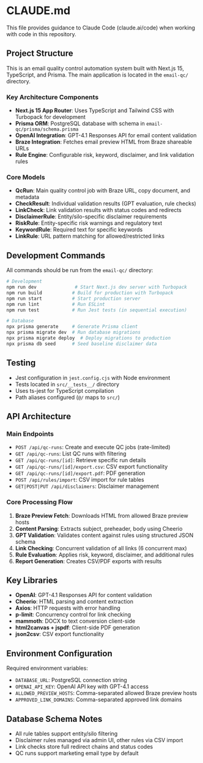 # CLAUDE.md

This file provides guidance to Claude Code (claude.ai/code) when working with code in this repository.

## Project Structure

This is an email quality control automation system built with Next.js 15, TypeScript, and Prisma. The main application is located in the `email-qc/` directory.

### Key Architecture Components

- **Next.js 15 App Router**: Uses TypeScript and Tailwind CSS with Turbopack for development
- **Prisma ORM**: PostgreSQL database with schema in `email-qc/prisma/schema.prisma`
- **OpenAI Integration**: GPT-4.1 Responses API for email content validation
- **Braze Integration**: Fetches email preview HTML from Braze shareable URLs
- **Rule Engine**: Configurable risk, keyword, disclaimer, and link validation rules

### Core Models

- **QcRun**: Main quality control job with Braze URL, copy document, and metadata
- **CheckResult**: Individual validation results (GPT evaluation, rule checks)
- **LinkCheck**: Link validation results with status codes and redirects
- **DisclaimerRule**: Entity/silo-specific disclaimer requirements
- **RiskRule**: Entity-specific risk warnings and regulatory text
- **KeywordRule**: Required text for specific keywords
- **LinkRule**: URL pattern matching for allowed/restricted links

## Development Commands

All commands should be run from the `email-qc/` directory:

```bash
# Development
npm run dev              # Start Next.js dev server with Turbopack
npm run build           # Build for production with Turbopack
npm run start           # Start production server
npm run lint            # Run ESLint
npm run test            # Run Jest tests (in sequential execution)

# Database
npx prisma generate     # Generate Prisma client
npx prisma migrate dev  # Run database migrations
npx prisma migrate deploy  # Deploy migrations to production
npx prisma db seed      # Seed baseline disclaimer data
```

## Testing

- Jest configuration in `jest.config.cjs` with Node environment
- Tests located in `src/__tests__/` directory
- Uses ts-jest for TypeScript compilation
- Path aliases configured (`@/` maps to `src/`)

## API Architecture

### Main Endpoints

- `POST /api/qc-runs`: Create and execute QC jobs (rate-limited)
- `GET /api/qc-runs`: List QC runs with filtering
- `GET /api/qc-runs/[id]`: Retrieve specific run details
- `GET /api/qc-runs/[id]/export.csv`: CSV export functionality
- `GET /api/qc-runs/[id]/export.pdf`: PDF generation
- `POST /api/rules/import`: CSV import for rule tables
- `GET|POST|PUT /api/disclaimers`: Disclaimer management

### Core Processing Flow

1. **Braze Preview Fetch**: Downloads HTML from allowed Braze preview hosts
2. **Content Parsing**: Extracts subject, preheader, body using Cheerio
3. **GPT Validation**: Validates content against rules using structured JSON schema
4. **Link Checking**: Concurrent validation of all links (6 concurrent max)
5. **Rule Evaluation**: Applies risk, keyword, disclaimer, and additional rules
6. **Report Generation**: Creates CSV/PDF exports with results

## Key Libraries

- **OpenAI**: GPT-4.1 Responses API for content validation
- **Cheerio**: HTML parsing and content extraction
- **Axios**: HTTP requests with error handling
- **p-limit**: Concurrency control for link checking
- **mammoth**: DOCX to text conversion client-side
- **html2canvas + jspdf**: Client-side PDF generation
- **json2csv**: CSV export functionality

## Environment Configuration

Required environment variables:
- `DATABASE_URL`: PostgreSQL connection string
- `OPENAI_API_KEY`: OpenAI API key with GPT-4.1 access
- `ALLOWED_PREVIEW_HOSTS`: Comma-separated allowed Braze preview hosts
- `APPROVED_LINK_DOMAINS`: Comma-separated approved link domains

## Database Schema Notes

- All rule tables support entity/silo filtering
- Disclaimer rules managed via admin UI, other rules via CSV import
- Link checks store full redirect chains and status codes
- QC runs support marketing email type by default